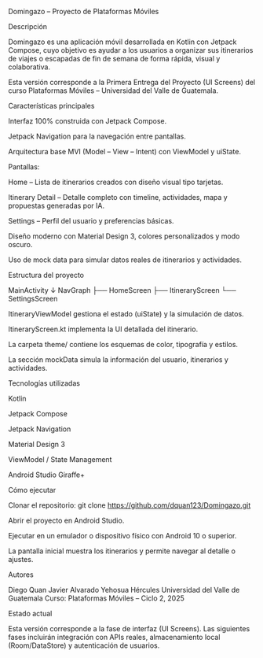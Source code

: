 Domingazo – Proyecto de Plataformas Móviles

Descripción

Domingazo es una aplicación móvil desarrollada en Kotlin con Jetpack Compose, cuyo objetivo es ayudar a los usuarios a organizar sus itinerarios de viajes o escapadas de fin de semana de forma rápida, visual y colaborativa.

Esta versión corresponde a la Primera Entrega del Proyecto (UI Screens) del curso Plataformas Móviles – Universidad del Valle de Guatemala.


Características principales

Interfaz 100% construida con Jetpack Compose.

Jetpack Navigation para la navegación entre pantallas.

Arquitectura base MVI (Model – View – Intent) con ViewModel y uiState.


Pantallas:

Home – Lista de itinerarios creados con diseño visual tipo tarjetas.

Itinerary Detail – Detalle completo con timeline, actividades, mapa y propuestas generadas por IA.

Settings – Perfil del usuario y preferencias básicas.

Diseño moderno con Material Design 3, colores personalizados y modo oscuro.

Uso de mock data para simular datos reales de itinerarios y actividades.


Estructura del proyecto

MainActivity
↓
NavGraph
├── HomeScreen
├── ItineraryScreen
└── SettingsScreen

ItineraryViewModel gestiona el estado (uiState) y la simulación de datos.

ItineraryScreen.kt implementa la UI detallada del itinerario.

La carpeta theme/ contiene los esquemas de color, tipografía y estilos.

La sección mockData simula la información del usuario, itinerarios y actividades.


Tecnologías utilizadas

Kotlin

Jetpack Compose

Jetpack Navigation

Material Design 3

ViewModel / State Management

Android Studio Giraffe+


Cómo ejecutar

Clonar el repositorio:
git clone https://github.com/dquan123/Domingazo.git

Abrir el proyecto en Android Studio.

Ejecutar en un emulador o dispositivo físico con Android 10 o superior.

La pantalla inicial muestra los itinerarios y permite navegar al detalle o ajustes.



Autores

Diego Quan
Javier Alvarado
Yehosua Hércules
Universidad del Valle de Guatemala
Curso: Plataformas Móviles – Ciclo 2, 2025


Estado actual

Esta versión corresponde a la fase de interfaz (UI Screens).
Las siguientes fases incluirán integración con APIs reales, almacenamiento local (Room/DataStore) y autenticación de usuarios.
